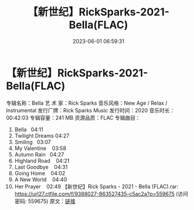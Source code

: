 ﻿---
title: 【新世纪】RickSparks-2021-Bella(FLAC)
date: 2023-06-01 06:59:31
categories: 古典音乐、新世纪、纯音雅乐
tags: 纯音雅乐
---
# 【新世纪】RickSparks-2021-Bella(FLAC)

专辑名称：Bella
艺 术 家：Rick Sparks
音乐风格：New Age / Relax / Instrumental
发行厂牌：Rick Sparks Music
发行时间：2020
音乐时长：00:42:03
专辑容量：241 MB
资源品质：FLAC
专辑曲目：
01. Bella   04:11
02. Twilight Dreams
04:27
03. Smiling   03:07
04. My Valentine    03:58
05. Autumn Rain   04:27
06. Highland Road    04:21
07. Last Goodbye    04:31
08. Going Home    04:02
09. A New World    04:40
10. Her Prayer    02:49
【新世纪】Rick Sparks - 2021 - Bella (FLAC).rar: https://url27.ctfile.com/f/9388027-863527435-c5ac2a?p=559675
(访问密码: 559675)
原文：[链接](https://blog.sina.com.cn/s/blog_1647c7e760103124o.html)